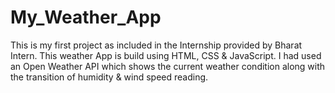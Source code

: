 # My_Weather_App
This is my first project as included in the Internship provided by Bharat Intern. This weather App is build using HTML, CSS &amp; JavaScript. I had used an Open Weather API which shows the current weather condition along with the transition of humidity &amp; wind speed reading. 
